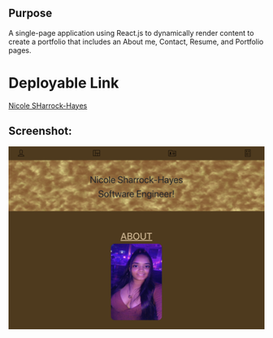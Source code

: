 ## Purpose 
A single-page application using React.js to dynamically render content to create a portfolio that includes an About me, Contact, Resume, and Portfolio pages. 

# Deployable Link
[Nicole SHarrock-Hayes](https://nicolesharrock.github.io/react-portfolio/)

## Screenshot:
![screenshot](public/assets/images/port.png)


